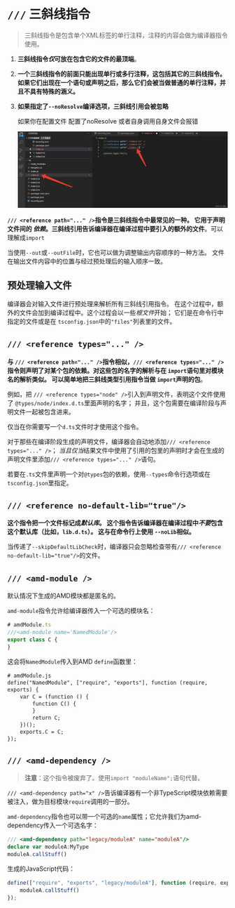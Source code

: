 # `///` 三斜线指令

> 三斜线指令是包含单个XML标签的单行注释，注释的内容会做为编译器指令使用。

1. **三斜线指令*仅*可放在包含它的文件的最顶端**。

2. **一个三斜线指令的前面只能出现单行或多行注释，这包括其它的三斜线指令。 如果它们出现在一个语句或声明之后，那么它们会被当做普通的单行注释，并且不具有特殊的涵义。**

3. **如果指定了`--noResolve`编译选项，三斜线引用会被忽略**

   如果你在配置文件 配置了noResolve 或者自身调用自身文件会报错

   ![img](../../assets/TypeScript/watermark,type_d3F5LXplbmhlaQ,shadow_50,text_Q1NETiBA5bCP5ruhenM=,size_20,color_FFFFFF,t_70,g_se,x_16-20220613153415823.png)

**`/// <reference path="..." />`指令是三斜线指令中最常见的一种。 它用于声明文件间的 *依赖*。三斜线引用告诉编译器在编译过程中要引入的额外的文件**。可以理解成`import`

当使用`--out`或`--outFile`时，它也可以做为调整输出内容顺序的一种方法。 文件在输出文件内容中的位置与经过预处理后的输入顺序一致。

## 预处理输入文件

编译器会对输入文件进行预处理来解析所有三斜线引用指令。 在这个过程中，额外的文件会加到编译过程中。这个过程会以一些*根文件*开始； 它们是在命令行中指定的文件或是在 `tsconfig.json`中的`"files"`列表里的文件。

## `/// <reference types="..." />`

**与 `/// <reference path="..." />`指令相似，`/// <reference types="..." />`指令则声明了对某个包的依赖。对这些包的名字的解析与在 `import`语句里对模块名的解析类似。 可以简单地把三斜线类型引用指令当做 `import`声明的包**。

例如，把 `/// <reference types="node" />`引入到声明文件，表明这个文件使用了 `@types/node/index.d.ts`里面声明的名字； 并且，这个包需要在编译阶段与声明文件一起被包含进来。

仅当在你需要写一个`d.ts`文件时才使用这个指令。

对于那些在编译阶段生成的声明文件，编译器会自动地添加`/// <reference types="..." />`； *当且仅当*结果文件中使用了引用的包里的声明时才会在生成的声明文件里添加`/// <reference types="..." />`语句。

若要在`.ts`文件里声明一个对`@types`包的依赖，使用`--types`命令行选项或在`tsconfig.json`里指定。

## `/// <reference no-default-lib="true"/>`

**这个指令把一个文件标记成*默认库*。 这个指令告诉编译器在编译过程中*不要*包含这个默认库（比如，`lib.d.ts`）。 这与在命令行上使用 `--noLib`相似。**

当传递了`--skipDefaultLibCheck`时，编译器只会忽略检查带有`/// <reference no-default-lib="true"/>`的文件。

## `/// <amd-module />`

默认情况下生成的AMD模块都是匿名的。

`amd-module`指令允许给编译器传入一个可选的模块名：

```ts
# amdModule.ts
///<amd-module name='NamedModule'/>
export class C {
}
```

这会将`NamedModule`传入到AMD `define`函数里：

```tsx
# amdModule.js
define("NamedModule", ["require", "exports"], function (require, exports) {
    var C = (function () {
        function C() {
        }
        return C;
    })();
    exports.C = C;
});
```

## `/// <amd-dependency />`

> **注意**：这个指令被废弃了。使用`import "moduleName";`语句代替。

`/// <amd-dependency path="x" />`告诉编译器有一个非TypeScript模块依赖需要被注入，做为目标模块`require`调用的一部分。

`amd-dependency`指令也可以带一个可选的`name`属性；它允许我们为amd-dependency传入一个可选名字：

```ts
/// <amd-dependency path="legacy/moduleA" name="moduleA"/>
declare var moduleA:MyType
moduleA.callStuff()
```

生成的JavaScript代码：

```js
define(["require", "exports", "legacy/moduleA"], function (require, exports, moduleA) {
    moduleA.callStuff()
});
```